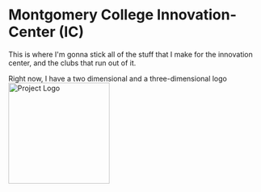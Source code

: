 # Montgomery College Innovation-Center (IC)

This is where I'm gonna stick all of the stuff that I make for the innovation center, and the clubs that run out of it.

Right now, I have a two dimensional and a three-dimensional logo
<img src="logo/IC_logo_png.png" alt="Project Logo" width="200">

